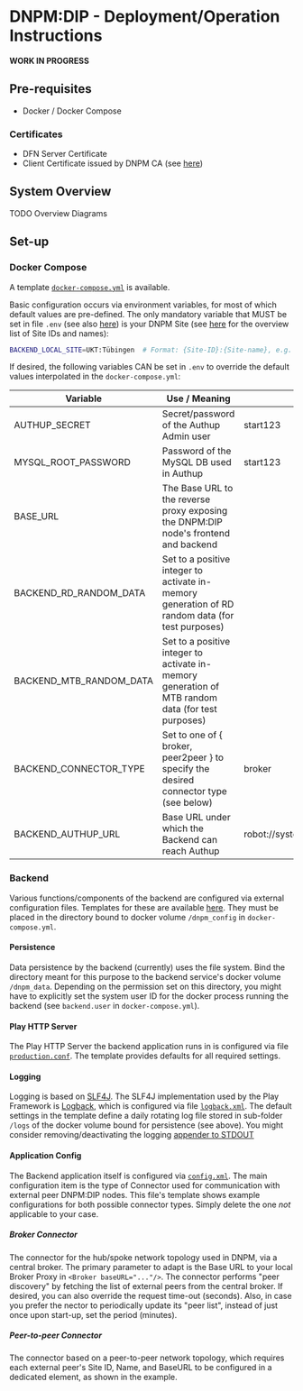 # DNPM:DIP - Deployment/Operation Instructions


**WORK IN PROGRESS**



## Pre-requisites

* Docker / Docker Compose

### Certificates

* DFN Server Certificate
* Client Certificate issued by DNPM CA (see [here](https://ibmi-ut.atlassian.net/wiki/spaces/DAM/pages/2590714/Zertifikat-Verwaltung#Zertifikat-Verwaltung-BeantragungeinesClient-Zertifikats))


## System Overview

TODO Overview Diagrams


## Set-up

### Docker Compose

A template [`docker-compose.yml`](https://github.com/KohlbacherLab/dnpm-dip-deployment/blob/master/docker-compose.yml) is available.

Basic configuration occurs via environment variables, for most of which default values are pre-defined.
The only mandatory variable that MUST be set in file `.env` (see also [here](https://docs.docker.com/compose/environment-variables/set-environment-variables/)) is your DNPM Site (see [here](https://ibmi-ut.atlassian.net/wiki/spaces/DAM/pages/2613900/DNPM+DIP+-+Broker-Verbindungen) for the overview list of Site IDs and names):

```bash
BACKEND_LOCAL_SITE=UKT:Tübingen  # Format: {Site-ID}:{Site-name}, e.g. UKT:Tübingen
```

If desired, the following variables CAN be set in `.env` to override the default values interpolated in the `docker-compose.yml`:

| Variable | Use / Meaning | Default |
| -------- | ------- | -------- |
| AUTHUP_SECRET | Secret/password of the Authup Admin user | start123 |
| MYSQL_ROOT_PASSWORD| Password of the MySQL DB used in Authup | start123 |
| BASE_URL| The Base URL to the reverse proxy exposing the DNPM:DIP node's frontend and backend |
| BACKEND_RD_RANDOM_DATA | Set to a positive integer to activate in-memory generation of RD random data (for test purposes) |
| BACKEND_MTB_RANDOM_DATA | Set to a positive integer to activate in-memory generation of MTB random data (for test purposes) |
| BACKEND_CONNECTOR_TYPE | Set to one of { broker, peer2peer } to specify the desired connector type (see below) | broker |
| BACKEND_AUTHUP_URL | Base URL under which the Backend can reach Authup | robot://system:${AUTHUP_SECRET}@http://authup:3000 |  


### Backend

Various functions/components of the backend are configured via external configuration files.
Templates for these are available [here](https://github.com/KohlbacherLab/dnpm-dip-deployment/tree/master/backend-config).
They must be placed in the directory bound to docker volume `/dnpm_config` in `docker-compose.yml`.


#### Persistence

Data persistence by the backend (currently) uses the file system. Bind the directory meant for this purpose to the backend service's docker volume `/dnpm_data`. 
Depending on the permission set on this directory, you might have to explicitly set the system user ID for the docker process running the backend (see `backend.user` in `docker-compose.yml`).


#### Play HTTP Server

The Play HTTP Server the backend application runs in is configured via file [`production.conf`](https://github.com/KohlbacherLab/dnpm-dip-deployment/blob/master/backend-config/production.conf). The template provides defaults for all required settings.

#### Logging

Logging is based on [SLF4J](https://slf4j.org/). The SLF4J implementation used by the Play Framework is [Logback](https://logback.qos.ch/), which is configured via file [`logback.xml`](https://github.com/KohlbacherLab/dnpm-dip-deployment/blob/master/backend-config/logback.xml).
The default settings in the template define a daily rotating log file stored in sub-folder `/logs` of the docker volume bound for persistence (see above).
You might consider removing/deactivating the logging [appender to STDOUT](https://github.com/KohlbacherLab/dnpm-dip-deployment/blob/master/backend-config/logback.xml#L30)


#### Application Config

The Backend application itself is configured via [`config.xml`](https://github.com/KohlbacherLab/dnpm-dip-deployment/blob/master/backend-config/config.xml). The main configuration item is the type of Connector used for communication with external peer DNPM:DIP nodes.
This file's template shows example configurations for both possible connector types. Simply delete the one _not_ applicable to your case.

##### Broker Connector

The connector for the hub/spoke network topology used in DNPM, via a central broker.
The primary parameter to adapt is the Base URL to your local Broker Proxy in `<Broker baseURL="..."/>`.
The connector performs "peer discovery" by fetching the list of external peers from the central broker.
If desired, you can also override the request time-out (seconds).
Also, in case you prefer the nector to periodically update its "peer list", instead of just once upon start-up, set the period (minutes).

##### Peer-to-peer Connector

The connector based on a peer-to-peer network topology, which requires each external peer's Site ID, Name, and BaseURL to be configured in a dedicated element, as shown in the example.










